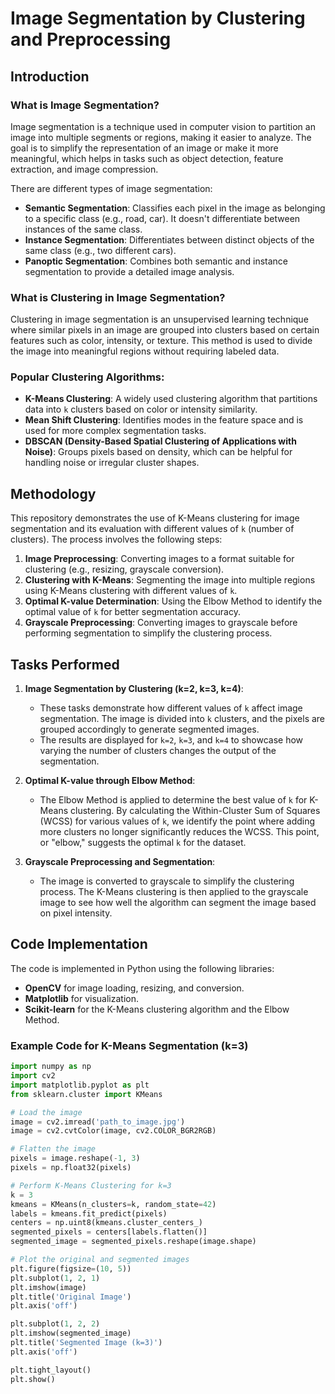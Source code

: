 # Image Segmentation by Clustering and Preprocessing

## Introduction

### What is Image Segmentation?

Image segmentation is a technique used in computer vision to partition an image into multiple segments or regions, making it easier to analyze. The goal is to simplify the representation of an image or make it more meaningful, which helps in tasks such as object detection, feature extraction, and image compression.

There are different types of image segmentation:
- **Semantic Segmentation**: Classifies each pixel in the image as belonging to a specific class (e.g., road, car). It doesn't differentiate between instances of the same class.
- **Instance Segmentation**: Differentiates between distinct objects of the same class (e.g., two different cars).
- **Panoptic Segmentation**: Combines both semantic and instance segmentation to provide a detailed image analysis.

### What is Clustering in Image Segmentation?

Clustering in image segmentation is an unsupervised learning technique where similar pixels in an image are grouped into clusters based on certain features such as color, intensity, or texture. This method is used to divide the image into meaningful regions without requiring labeled data.

### Popular Clustering Algorithms:
- **K-Means Clustering**: A widely used clustering algorithm that partitions data into `k` clusters based on color or intensity similarity.
- **Mean Shift Clustering**: Identifies modes in the feature space and is used for more complex segmentation tasks.
- **DBSCAN (Density-Based Spatial Clustering of Applications with Noise)**: Groups pixels based on density, which can be helpful for handling noise or irregular cluster shapes.

## Methodology

This repository demonstrates the use of K-Means clustering for image segmentation and its evaluation with different values of `k` (number of clusters). The process involves the following steps:

1. **Image Preprocessing**: Converting images to a format suitable for clustering (e.g., resizing, grayscale conversion).
2. **Clustering with K-Means**: Segmenting the image into multiple regions using K-Means clustering with different values of `k`.
3. **Optimal K-value Determination**: Using the Elbow Method to identify the optimal value of `k` for better segmentation accuracy.
4. **Grayscale Preprocessing**: Converting images to grayscale before performing segmentation to simplify the clustering process.

## Tasks Performed

1. **Image Segmentation by Clustering (k=2, k=3, k=4)**:
   - These tasks demonstrate how different values of `k` affect image segmentation. The image is divided into `k` clusters, and the pixels are grouped accordingly to generate segmented images.
   - The results are displayed for `k=2`, `k=3`, and `k=4` to showcase how varying the number of clusters changes the output of the segmentation.

2. **Optimal K-value through Elbow Method**:
   - The Elbow Method is applied to determine the best value of `k` for K-Means clustering. By calculating the Within-Cluster Sum of Squares (WCSS) for various values of `k`, we identify the point where adding more clusters no longer significantly reduces the WCSS. This point, or "elbow," suggests the optimal `k` for the dataset.

3. **Grayscale Preprocessing and Segmentation**:
   - The image is converted to grayscale to simplify the clustering process. The K-Means clustering is then applied to the grayscale image to see how well the algorithm can segment the image based on pixel intensity.

## Code Implementation

The code is implemented in Python using the following libraries:
- **OpenCV** for image loading, resizing, and conversion.
- **Matplotlib** for visualization.
- **Scikit-learn** for the K-Means clustering algorithm and the Elbow Method.

### Example Code for K-Means Segmentation (k=3)
```python
import numpy as np
import cv2
import matplotlib.pyplot as plt
from sklearn.cluster import KMeans

# Load the image
image = cv2.imread('path_to_image.jpg')  
image = cv2.cvtColor(image, cv2.COLOR_BGR2RGB)

# Flatten the image
pixels = image.reshape(-1, 3)  
pixels = np.float32(pixels)  

# Perform K-Means Clustering for k=3
k = 3
kmeans = KMeans(n_clusters=k, random_state=42)
labels = kmeans.fit_predict(pixels)
centers = np.uint8(kmeans.cluster_centers_)  
segmented_pixels = centers[labels.flatten()]  
segmented_image = segmented_pixels.reshape(image.shape)  

# Plot the original and segmented images
plt.figure(figsize=(10, 5))
plt.subplot(1, 2, 1)
plt.imshow(image)
plt.title('Original Image')
plt.axis('off')

plt.subplot(1, 2, 2)
plt.imshow(segmented_image)
plt.title('Segmented Image (k=3)')
plt.axis('off')

plt.tight_layout()
plt.show()
